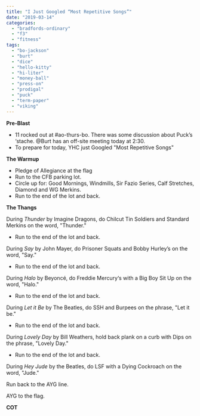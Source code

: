 ```yaml
---
title: "I Just Googled “Most Repetitive Songs”"
date: "2019-03-14"
categories: 
  - "bradfords-ordinary"
  - "f3"
  - "fitness"
tags: 
  - "bo-jackson"
  - "burt"
  - "dice"
  - "hello-kitty"
  - "hi-liter"
  - "money-ball"
  - "press-on"
  - "prodigal"
  - "puck"
  - "term-paper"
  - "viking"
---
```


**Pre-Blast**

- 11 rocked out at #ao-thurs-bo. There was some discussion about Puck’s ‘stache. @Burt has an off-site meeting today at 2:30.
- To prepare for today, YHC just Googled "Most Repetitive Songs"

**The Warmup**

- Pledge of Allegiance at the flag
- Run to the CFB parking lot.
- Circle up for: Good Mornings, Windmills, Sir Fazio Series, Calf Stretches, Diamond and WG Merkins.
- Run to the end of the lot and back.

****T**he T**hangs****

During _Thunder_ by Imagine Dragons, do Chilcut Tin Soldiers and Standard Merkins on the word, "Thunder."

- Run to the end of the lot and back.

During _Say_ by John Mayer, do Prisoner Squats and Bobby Hurley’s on the word, "Say."

- Run to the end of the lot and back.

During _Halo_ by Beyoncé, do Freddie Mercury‘s with a Big Boy Sit Up on the word, "Halo."

- Run to the end of the lot and back.

During _Let it Be_ by The Beatles, do SSH and Burpees on the phrase, "Let it be."

- Run to the end of the lot and back.

During _Lovely Day_ by Bill Weathers, hold back plank on a curb with Dips on the phrase, "Lovely Day."

- Run to the end of the lot and back.

During _Hey Jude_ by the Beatles, do LSF with a Dying Cockroach on the word, "Jude."

Run back to the AYG line.

AYG to the flag.

**COT**
